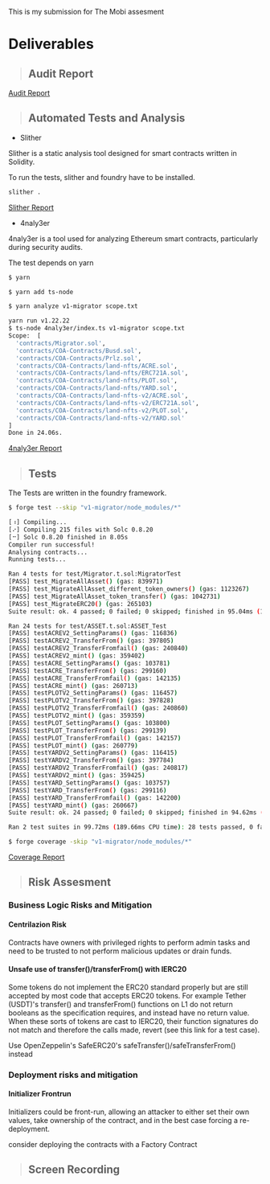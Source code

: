 This is my submission for The Mobi assesment

# Deliverables

> ## Audit Report

[Audit Report](./reports/audit_report.md)

> ## Automated Tests and Analysis

- Slither

Slither is a static analysis tool designed for smart contracts written in Solidity.

To run the tests, slither and foundry have to be installed.

```bash
slither . 
```

[Slither Report](./reports/slither_report.md)


- 4naly3er

4naly3er is a tool used for analyzing Ethereum smart contracts, particularly during security audits.

The test depends on yarn

```bash
$ yarn

$ yarn add ts-node

$ yarn analyze v1-migrator scope.txt

yarn run v1.22.22
$ ts-node 4naly3er/index.ts v1-migrator scope.txt
Scope:  [
  'contracts/Migrator.sol',
  'contracts/COA-Contracts/Busd.sol',
  'contracts/COA-Contracts/Prlz.sol',
  'contracts/COA-Contracts/land-nfts/ACRE.sol',
  'contracts/COA-Contracts/land-nfts/ERC721A.sol',
  'contracts/COA-Contracts/land-nfts/PLOT.sol',
  'contracts/COA-Contracts/land-nfts/YARD.sol',
  'contracts/COA-Contracts/land-nfts-v2/ACRE.sol',
  'contracts/COA-Contracts/land-nfts-v2/ERC721A.sol',
  'contracts/COA-Contracts/land-nfts-v2/PLOT.sol',
  'contracts/COA-Contracts/land-nfts-v2/YARD.sol'
]
Done in 24.06s.

```

[4naly3er Report](./reports/4naly3er_report.md)

> ## Tests

The Tests are written in the foundry framework.

```bash
$ forge test --skip "v1-migrator/node_modules/*"

[⠰] Compiling...
[⠔] Compiling 215 files with Solc 0.8.20
[⠒] Solc 0.8.20 finished in 8.05s
Compiler run successful!
Analysing contracts...
Running tests...

Ran 4 tests for test/Migrator.t.sol:MigratorTest
[PASS] test_MigrateAllAsset() (gas: 839971)
[PASS] test_MigrateAllAsset_different_token_owners() (gas: 1123267)
[PASS] test_MigrateAllAsset_token_transfer() (gas: 1042731)
[PASS] test_MigrateERC20() (gas: 265103)
Suite result: ok. 4 passed; 0 failed; 0 skipped; finished in 95.04ms (10.67ms CPU time)

Ran 24 tests for test/ASSET.t.sol:ASSET_Test
[PASS] testACREV2_SettingParams() (gas: 116836)
[PASS] testACREV2_TransferFrom() (gas: 397805)
[PASS] testACREV2_TransferFromfail() (gas: 240840)
[PASS] testACREV2_mint() (gas: 359402)
[PASS] testACRE_SettingParams() (gas: 103781)
[PASS] testACRE_TransferFrom() (gas: 299160)
[PASS] testACRE_TransferFromfail() (gas: 142135)
[PASS] testACRE_mint() (gas: 260713)
[PASS] testPLOTV2_SettingParams() (gas: 116457)
[PASS] testPLOTV2_TransferFrom() (gas: 397828)
[PASS] testPLOTV2_TransferFromfail() (gas: 240860)
[PASS] testPLOTV2_mint() (gas: 359359)
[PASS] testPLOT_SettingParams() (gas: 103800)
[PASS] testPLOT_TransferFrom() (gas: 299139)
[PASS] testPLOT_TransferFromfail() (gas: 142157)
[PASS] testPLOT_mint() (gas: 260779)
[PASS] testYARDV2_SettingParams() (gas: 116415)
[PASS] testYARDV2_TransferFrom() (gas: 397784)
[PASS] testYARDV2_TransferFromfail() (gas: 240817)
[PASS] testYARDV2_mint() (gas: 359425)
[PASS] testYARD_SettingParams() (gas: 103757)
[PASS] testYARD_TransferFrom() (gas: 299116)
[PASS] testYARD_TransferFromfail() (gas: 142200)
[PASS] testYARD_mint() (gas: 260667)
Suite result: ok. 24 passed; 0 failed; 0 skipped; finished in 94.62ms (27.65ms CPU time)

Ran 2 test suites in 99.72ms (189.66ms CPU time): 28 tests passed, 0 failed, 0 skipped (28 total tests)
```

``` bash
$ forge coverage -skip "v1-migrator/node_modules/*"

```

[Coverage Report](./reports/coverage_report.md)

> ## Risk Assesment

### Business Logic Risks and Mitigation

#### Centrilazion Risk

Contracts have owners with privileged rights to perform admin tasks and need to be trusted to not perform malicious updates or drain funds.


#### Unsafe use of transfer()/transferFrom() with IERC20

Some tokens do not implement the ERC20 standard properly but are still accepted by most code that accepts ERC20 tokens. For example Tether (USDT)'s transfer() and transferFrom() functions on L1 do not return booleans as the specification requires, and instead have no return value. When these sorts of tokens are cast to IERC20, their function signatures do not match and therefore the calls made, revert (see this link for a test case).

Use OpenZeppelin's SafeERC20's safeTransfer()/safeTransferFrom() instead


### Deployment risks and mitigation

#### Initializer Frontrun

Initializers could be front-run, allowing an attacker to either set their own values, take ownership of the contract, and in the best case forcing a re-deployment.

consider deploying the contracts with a Factory Contract

> ## Screen Recording



